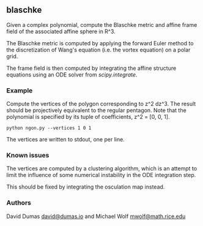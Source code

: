 ## blaschke

Given a complex polynomial, compute the Blaschke metric and affine frame field of the associated affine sphere in R^3.

The Blaschke metric is computed by applying the forward Euler method to the discretization of Wang's equation (i.e. the vortex equation) on a polar grid.

The frame field is then computed by integrating the affine structure equations using an ODE solver from *scipy.integrate*.

### Example

Compute the vertices of the polygon corresponding to z^2 dz^3.  The result should be projectively equivalent to the regular pentagon.  Note that the polynomial is specified by its tuple of coefficients, z^2 = [0, 0, 1].

    python ngon.py --vertices 1 0 1

The vertices are written to stdout, one per line.

### Known issues

The vertices are computed by a clustering algorithm, which is an attempt to limit the influence of some numerical instability in the ODE integration step.

This should be fixed by integrating the osculation map instead.

### Authors

David Dumas <david@dumas.io> and Michael Wolf <mwolf@math.rice.edu>
